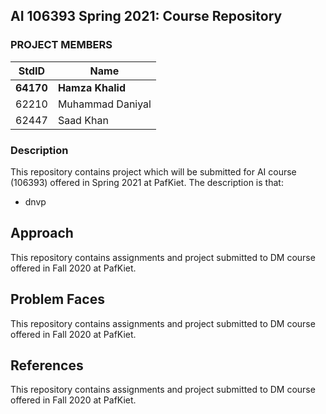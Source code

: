 ## AI 106393 Spring 2021: Course Repository ##

### PROJECT MEMBERS ###
StdID | Name
------------ | -------------
**64170** | **Hamza Khalid** <!--this is the group leader in bold-->
62210 | Muhammad Daniyal
62447 | Saad Khan
<!-- Replace name and student ids with acutally group member names and ids-->

### Description ###
This repository contains project which will be submitted for AI course (106393) offered in Spring 2021 at PafKiet. The description is that:
   -  dnvp

## Approach ##
This repository contains assignments and project submitted to DM course offered in Fall 2020 at PafKiet.

## Problem Faces ##
This repository contains assignments and project submitted to DM course offered in Fall 2020 at PafKiet.

## References ##
This repository contains assignments and project submitted to DM course offered in Fall 2020 at PafKiet.
